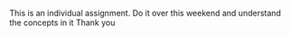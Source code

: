This is an individual assignment.
Do it over this weekend and understand the concepts in it
Thank you
